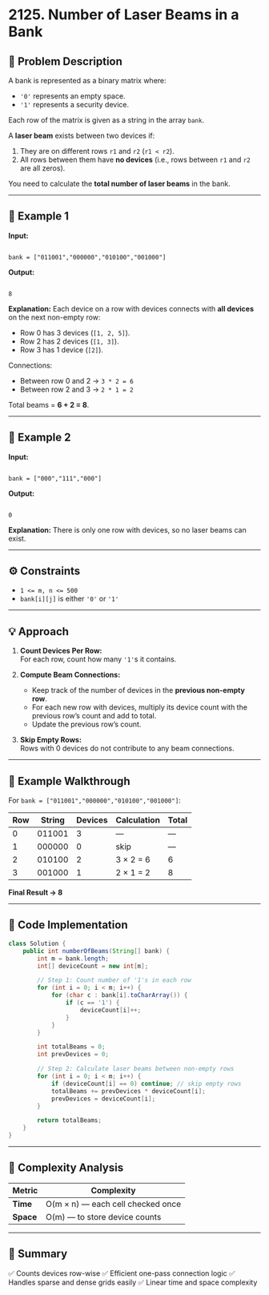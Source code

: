 # 2125. Number of Laser Beams in a Bank

## 🧩 Problem Description

A bank is represented as a binary matrix where:

- `'0'` represents an empty space.
- `'1'` represents a security device.

Each row of the matrix is given as a string in the array `bank`.

A **laser beam** exists between two devices if:

1. They are on different rows `r1` and `r2` (`r1 < r2`).
2. All rows between them have **no devices** (i.e., rows between `r1` and `r2` are all zeros).

You need to calculate the **total number of laser beams** in the bank.

---

## 🧠 Example 1

**Input:**

```

bank = ["011001","000000","010100","001000"]

```

**Output:**

```

8

```

**Explanation:**
Each device on a row with devices connects with **all devices** on the next non-empty row:

- Row 0 has 3 devices (`[1, 2, 5]`).
- Row 2 has 2 devices (`[1, 3]`).
- Row 3 has 1 device (`[2]`).

Connections:

- Between row 0 and 2 → `3 * 2 = 6`
- Between row 2 and 3 → `2 * 1 = 2`

Total beams = **6 + 2 = 8**.

---

## 🧠 Example 2

**Input:**

```

bank = ["000","111","000"]

```

**Output:**

```

0

```

**Explanation:**
There is only one row with devices, so no laser beams can exist.

---

## ⚙️ Constraints

- `1 <= m, n <= 500`
- `bank[i][j]` is either `'0'` or `'1'`

---

## 💡 Approach

1. **Count Devices Per Row:**  
   For each row, count how many `'1'`s it contains.

2. **Compute Beam Connections:**

   - Keep track of the number of devices in the **previous non-empty row**.
   - For each new row with devices, multiply its device count with the previous row’s count and add to total.
   - Update the previous row’s count.

3. **Skip Empty Rows:**  
   Rows with 0 devices do not contribute to any beam connections.

---

## 🧮 Example Walkthrough

For `bank = ["011001","000000","010100","001000"]`:

| Row | String | Devices | Calculation | Total |
| --- | ------ | ------- | ----------- | ----- |
| 0   | 011001 | 3       | —           | —     |
| 1   | 000000 | 0       | skip        | —     |
| 2   | 010100 | 2       | 3 × 2 = 6   | 6     |
| 3   | 001000 | 1       | 2 × 1 = 2   | 8     |

**Final Result → 8**

---

## 🧾 Code Implementation

```java
class Solution {
    public int numberOfBeams(String[] bank) {
        int m = bank.length;
        int[] deviceCount = new int[m];

        // Step 1: Count number of '1's in each row
        for (int i = 0; i < m; i++) {
            for (char c : bank[i].toCharArray()) {
                if (c == '1') {
                    deviceCount[i]++;
                }
            }
        }

        int totalBeams = 0;
        int prevDevices = 0;

        // Step 2: Calculate laser beams between non-empty rows
        for (int i = 0; i < m; i++) {
            if (deviceCount[i] == 0) continue; // skip empty rows
            totalBeams += prevDevices * deviceCount[i];
            prevDevices = deviceCount[i];
        }

        return totalBeams;
    }
}
```

---

## 🧪 Complexity Analysis

| Metric    | Complexity                        |
| --------- | --------------------------------- |
| **Time**  | O(m × n) — each cell checked once |
| **Space** | O(m) — to store device counts     |

---

## 🏁 Summary

✅ Counts devices row-wise
✅ Efficient one-pass connection logic
✅ Handles sparse and dense grids easily
✅ Linear time and space complexity
